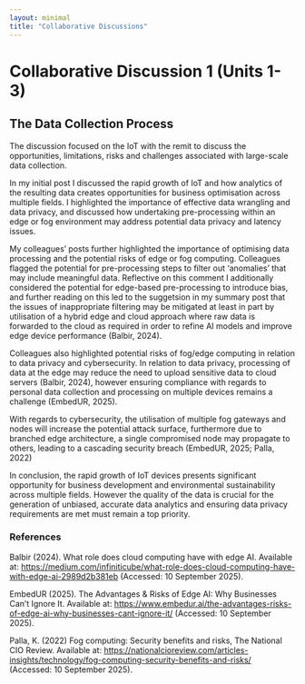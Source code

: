 ```yaml
---
layout: minimal
title: "Collaborative Discussions"
---
```


# Collaborative Discussion 1 (Units 1-3)


## The Data Collection Process

The discussion focused on the IoT with the remit to discuss the opportunities, limitations, risks and challenges associated with large-scale data collection.  

In my initial post I discussed the rapid growth of IoT and how analytics of the resulting data creates opportunities for business optimisation across multiple fields.  I highlighted the importance of effective data wrangling and data privacy, and discussed how undertaking pre-processing within an edge or fog environment may address potential data privacy and latency issues.

My colleagues’ posts further highlighted the importance of optimising data processing and the potential risks of edge or fog computing.  Colleagues flagged the potential for pre-processing steps to filter out ‘anomalies’ that may include meaningful data.  Reflective on this comment I additionally considered the potential for edge-based pre-processing to introduce bias, and further reading on this led to the suggetsion in my summary post that the issues of inappropriate filtering may be  mitigated at least in part by utilisation of a hybrid edge and cloud approach where raw data is forwarded to the cloud as required in order to refine AI models and improve edge device performance (Balbir, 2024). 

Colleagues also highlighted potential risks of fog/edge computing in relation to data privacy and cybersecurity.  In relation to data privacy, processing of data at the edge may reduce the need to upload sensitive data to cloud servers (Balbir, 2024), however ensuring compliance with regards to personal data collection and processing on multiple devices remains a challenge (EmbedUR, 2025). 

With regards to cybersecurity, the utilisation of multiple fog gateways and nodes will increase the potential attack surface, furthermore due to branched edge architecture, a single compromised node may propagate to others, leading to a cascading security breach (EmbedUR, 2025; Palla, 2022)

In conclusion, the rapid growth of IoT devices presents significant opportunity for business development and environmental sustainability across multiple fields. However the quality of the data is crucial for the generation of unbiased, accurate data analytics and ensuring data privacy requirements are met must remain a top priority.

### References

Balbir (2024). What role does cloud computing have with edge AI. Available at: https://medium.com/infiniticube/what-role-does-cloud-computing-have-with-edge-ai-2989d2b381eb (Accessed: 10 September 2025).

EmbedUR (2025). The Advantages & Risks of Edge AI: Why Businesses Can’t Ignore It. Available at: https://www.embedur.ai/the-advantages-risks-of-edge-ai-why-businesses-cant-ignore-it/ (Accessed: 10 September 2025).

Palla, K. (2022) Fog computing: Security benefits and risks, The National CIO Review. Available at: https://nationalcioreview.com/articles-insights/technology/fog-computing-security-benefits-and-risks/ (Accessed: 10 September 2025).
